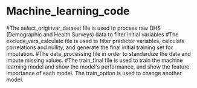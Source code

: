 # Machine_learning_code
#The select_originvar_dataset file is used to process raw DHS (Demographic and Health Surveys) data to 
 filter initial variables
#The exclude_vars_calculate file is used to filter predictor variables, calculate correlations and 
 nullity, and generate the final initial training set for imputation.
#The data_processing file in order to standardize the data and impute missing values.
#The train_final file is used to train the machine learning model and show the model's performance, and 
 show the feature importance of each model.
The train_option is used to change another model.

